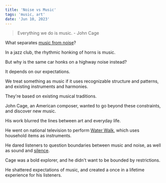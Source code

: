 ```yaml
---
title: 'Noise vs Music'
tags: 'music, art'
date: 'Jun 10, 2023'
---
```


> Everything we do is music. - John Cage

What separates [music from noise](https://www.youtube.com/watch?v=UsY-WfoKy80)?

In a jazz club, the rhythmic honking of horns is music.

But why is the same car honks on a highway noise instead?

It depends on our expectations.

We treat something as music if it uses recognizable structure and patterns, and existing instruments and harmonies.

They're based on existing musical traditions.

John Cage, an American composer, wanted to go beyond these constraints, and discover new music.

His work blurred the lines between art and everyday life.

He went on national television to perform [Water Walk](https://www.youtube.com/watch?v=gXOIkT1-QWY), which uses household items as instruments.

He dared listeners to question boundaries between music and noise, as well as sound and [silence](https://www.youtube.com/watch?v=JTEFKFiXSx4).

Cage was a bold explorer, and he didn't want to be bounded by restrictions.

He shattered expectations of music, and created a once in a lifetime experience for his listeners.
